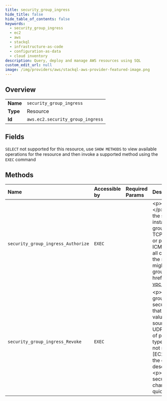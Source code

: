 ```yaml
---
title: security_group_ingress
hide_title: false
hide_table_of_contents: false
keywords:
  - security_group_ingress
  - ec2
  - aws    
  - stackql
  - infrastructure-as-code
  - configuration-as-data
  - cloud inventory
description: Query, deploy and manage AWS resources using SQL
custom_edit_url: null
image: /img/providers/aws/stackql-aws-provider-featured-image.png
---
```

  
    

## Overview
<table><tbody>
<tr><td><b>Name</b></td><td><code>security_group_ingress</code></td></tr>
<tr><td><b>Type</b></td><td>Resource</td></tr>
<tr><td><b>Id</b></td><td><code>aws.ec2.security_group_ingress</code></td></tr>
</tbody></table>

## Fields
`SELECT` not supported for this resource, use `SHOW METHODS` to view available operations for the resource and then invoke a supported method using the `EXEC` command  
## Methods
| Name | Accessible by | Required Params | Description |
|:-----|:--------------|:----------------|:------------|
| `security_group_ingress_Authorize` | `EXEC` |  | &lt;p&gt;Adds the specified inbound (ingress) rules to a security group.&lt;/p&gt; &lt;p&gt;An inbound rule permits instances to receive traffic from the specified IPv4 or IPv6 CIDR address range, or from the instances that are associated with the specified destination security groups.&lt;/p&gt; &lt;p&gt;You specify a protocol for each rule (for example, TCP). For TCP and UDP, you must also specify the destination port or port range. For ICMP/ICMPv6, you must also specify the ICMP/ICMPv6 type and code. You can use -1 to mean all types or all codes.&lt;/p&gt; &lt;p&gt;Rule changes are propagated to instances within the security group as quickly as possible. However, a small delay might occur.&lt;/p&gt; &lt;p&gt;For more information about VPC security group quotas, see &lt;a href="https://docs.aws.amazon.com/vpc/latest/userguide/amazon-vpc-limits.html"&gt;Amazon VPC quotas&lt;/a&gt;.&lt;/p&gt; |
| `security_group_ingress_Revoke` | `EXEC` |  | &lt;p&gt;Removes the specified inbound (ingress) rules from a security group.&lt;/p&gt; &lt;p&gt;You can specify rules using either rule IDs or security group rule properties. If you use rule properties, the values that you specify (for example, ports) must match the existing rule's values exactly. Each rule has a protocol, from and to ports, and source (CIDR range, security group, or prefix list). For the TCP and UDP protocols, you must also specify the destination port or range of ports. For the ICMP protocol, you must also specify the ICMP type and code. If the security group rule has a description, you do not need to specify the description to revoke the rule.&lt;/p&gt; &lt;p&gt;[EC2-Classic, default VPC] If the values you specify do not match the existing rule's values, no error is returned, and the output describes the security group rules that were not revoked.&lt;/p&gt; &lt;p&gt;Amazon Web Services recommends that you describe the security group to verify that the rules were removed.&lt;/p&gt; &lt;p&gt;Rule changes are propagated to instances within the security group as quickly as possible. However, a small delay might occur.&lt;/p&gt; |
